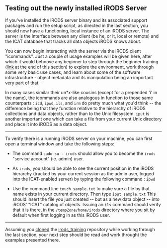## Testing out the newly installed iRODS Server

If you've installed the iRODS server binary and its associated support packages and run the setup script, as directed in the last section, you should now have a functioning, local instance of an iRODS server. The server is the interface between any client (be he, or it, local or remote) and the ICAT database that tracks all data objects iRODS knows about.

You can now begin interacting with the server via the iRODS client "icommands".  Just a couple of usage examples will be given here, after which it would behoove any beginner to step through the beginner training ([link](#endsection) at the end of this section) to explore the environment, work through some very basic use cases, and learn about some of the software infrastructure - object metadata and its manipulation being an important very part of that.

In many cases similar their un\*x-like cousins (except for a prepended 'i' in the name), the icommands are also analogous in function to those same counterparts : `icd`, `ipwd`, `ils`, and `irm` do pretty much what you'd think -- the difference being that they function relative to the hierarchy of iRODS collections  and data objects, rather than to the Unix filesystem. `iput` is another important one which can take a file from your current Unix directory and place it into iRODS as a data object.

---

To verify there is a running iRODS server on your machine, you can first open a terminal window and take the following steps:

* The command `sudo su - irods` should allow you to become the `irods` "service account" (ie. admin) user.

* As `irods`, you should be able to see the current position in the iRODS hierarchy (tracked by your current session as the admin user, logged into the ICAT-enabled server) by typing the following command : `ipwd`

* Use the command line `touch sample.txt` to make sure a file by that name exists in your current directory.  Then type `iput sample.txt` This should insert the file you just created -- but as a new data object -- into iRODS' "ICAT" catalog of objects. Issuing an `ils` command should verify that it is there, in the `/tempZone/home/irods` directory where you sit by default when first logging in as this iRODS user.

---
<A name="endsection"></A>
Assuming you [cloned](http://slides.com/irods/ugm2017-getting-started#/2) the [irods_training](https://github.com/irods/irods_training) repository while working through the last section, your next step should be  read and work throught the examples presented there.
